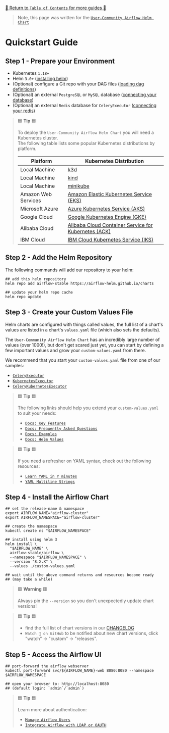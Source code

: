 [🔗 Return to `Table of Contents` for more guides 🔗](https://github.com/santosr2/airflow-community-chart/tree/main/charts/airflow#guides)

> Note, this page was written for the [`User-Community Airflow Helm Chart`](https://github.com/santosr2/airflow-community-chart/tree/main/charts/airflow)

# Quickstart Guide

## Step 1 - Prepare your Environment

- Kubernetes `1.18+`
- Helm `3.0+` ([installing helm](https://helm.sh/docs/intro/install/))
- (Optional) configure a Git repo with your DAG files ([loading dag definitions](../faq/dags/load-dag-definitions.md))
- (Optional) an external `PostgreSQL` or `MySQL` database ([connecting your database](../faq/database/external-database.md))
- (Optional) an external `Redis` database for `CeleryExecutor` ([connecting your redis](../faq/database/external-redis.md))

> 🟦 __Tip__ 🟦
>
> To deploy the `User-Community Airflow Helm Chart` you will need a Kubernetes cluster.
> <br>
> The following table lists some popular Kubernetes distributions by platform.
>
> Platform | Kubernetes Distribution
> --- | ---
> Local Machine | [k3d](https://k3d.io/)
> Local Machine | [kind](https://kind.sigs.k8s.io/)
> Local Machine | [minikube](https://minikube.sigs.k8s.io/)
> Amazon Web Services | [Amazon Elastic Kubernetes Service (EKS)](https://aws.amazon.com/eks/)
> Microsoft Azure | [Azure Kubernetes Service (AKS)](https://azure.microsoft.com/en-au/services/kubernetes-service/)
> Google Cloud | [Google Kubernetes Engine (GKE)](https://cloud.google.com/kubernetes-engine)
> Alibaba Cloud | [Alibaba Cloud Container Service for Kubernetes (ACK)](https://www.alibabacloud.com/product/kubernetes)
> IBM Cloud | [IBM Cloud Kubernetes Service (IKS)](https://www.ibm.com/cloud/kubernetes-service)

## Step 2 - Add the Helm Repository

The following commands will add our repository to your helm:

```shell
## add this helm repository
helm repo add airflow-stable https://airflow-helm.github.io/charts

## update your helm repo cache
helm repo update
```

## Step 3 - Create your Custom Values File

Helm charts are configured with things called values, the full list of a chart's values are listed in a chart's `values.yaml` file
(which also sets the defaults).

The `User-Community Airflow Helm Chart` has an incredibly large number of values (over 1000!),
but don't get scared just yet, you can start by defining a few important values and grow your `custom-values.yaml` from there.

We recommend that you start your `custom-values.yaml` file from one of our samples:

- [`CeleryExecutor`](../../sample-values-CeleryExecutor.yaml)
- [`KubernetesExecutor`](../../sample-values-KubernetesExecutor.yaml)
- [`CeleryKubernetesExecutor`](../../sample-values-CeleryKubernetesExecutor.yaml)

> 🟦 __Tip__ 🟦
> 
> The following links should help you extend your `custom-values.yaml` to suit your needs:
>
> - [`Docs: Key Features`](../../README.md#key-features)
> - [`Docs: Frequently Asked Questions`](../../README.md#frequently-asked-questions)
> - [`Docs: Examples`](../../README.md#examples)
> - [`Docs: Helm Values`](../../README.md#helm-values)

> 🟦 __Tip__ 🟦
>
> If you need a refresher on YAML syntax, check out the following resources:
> 
> - [`Learn YAML in Y minutes`](https://learnxinyminutes.com/docs/yaml/)
> - [`YAML Multiline Strings`](https://yaml-multiline.info/)

## Step 4 - Install the Airflow Chart

```shell
## set the release-name & namespace
export AIRFLOW_NAME="airflow-cluster"
export AIRFLOW_NAMESPACE="airflow-cluster"

## create the namespace
kubectl create ns "$AIRFLOW_NAMESPACE"

## install using helm 3
helm install \
  "$AIRFLOW_NAME" \
  airflow-stable/airflow \
  --namespace "$AIRFLOW_NAMESPACE" \
  --version "8.X.X" \
  --values ./custom-values.yaml
  
## wait until the above command returns and resources become ready 
## (may take a while)
```

> 🟥 __Warning__ 🟥
>
> Always pin the `--version` so you don't unexpectedly update chart versions!

> 🟦 __Tip__ 🟦
>
> - find the full list of chart versions in our [CHANGELOG](https://github.com/santosr2/airflow-community-chart/blob/main/charts/airflow/CHANGELOG.md)
> - `Watch 👀 on GitHub` to be notified about new chart versions, click "watch" → "custom" → "releases".

## Step 5 - Access the Airflow UI

```shell
## port-forward the airflow webserver
kubectl port-forward svc/${AIRFLOW_NAME}-web 8080:8080 --namespace $AIRFLOW_NAMESPACE

## open your browser to: http://localhost:8080 
## (default login: `admin`/`admin`)
```

> 🟦 __Tip__ 🟦
>
> Learn more about authentication:
>
> - [`Manage Airflow Users`](../faq/security/airflow-users.md) 
> - [`Integrate Airflow with LDAP or OAUTH`](../faq/security/ldap-oauth.md)
